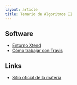 ```yaml
---
layout: article
title: Temario de Algoritmos II
---
```


## Software

- [Entorno Xtend](xtend-principal.html)
- [Cómo trabajar con Travis](algo2-travis.html)

## Links

- [Sitio oficial de la materia](https://sites.google.com/site/algoritmos2unsam)


